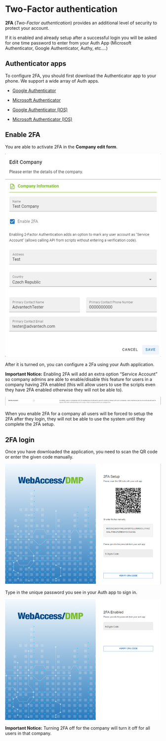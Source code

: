 # Two-Factor authentication

**2FA** (*Two-Factor authentication*) provides an additional level of security to protect your account.

If it is enabled and already setup after a successful login you will be asked for one time password to enter from your Auth App (Microsoft Authenticator, Google Authenticator, Authy, etc.…)

## Authenticator apps
To configure 2FA, you should first download the Authenticator app to your phone. We support a wide array of Auth apps.

- [Google Authenticator](https://play.google.com/store/apps/details?id=com.google.android.apps.authenticator2&hl=en&gl=US)

- [Microsoft Authenticator](https://play.google.com/store/apps/details?id=com.azure.authenticator&hl=en&gl=US)

- [Google Authenticator (IOS)](https://apps.apple.com/us/app/google-authenticator/id388497605)

- [Microsoft Authenticator (IOS)](https://apps.apple.com/us/app/microsoft-authenticator/id983156458)

## Enable 2FA

You are able to activate 2FA in the **Company edit form**.

![2FA](./fa1.png "2fA")

After it is turned on, you can configure a 2Fa using your Auth application.

**Important Notice:** Enabling 2FA will add an extra option “Service Account” so company admins are able to enable/disable this feature for users in a company having 2FA enabled (this will allow users to use the scripts even they have 2FA enabled otherwise they will not be able to).

![Enable 2FA](./fa2.png "Enable 2fA")

When you enable 2FA for a company all users will be forced to setup the 2FA after they login, they will not be able to use the system until they complete the 2FA setup.

## 2FA login

Once you have downloaded the application, you need to scan the QR code or enter the given code manually.

![2FA app](./fa3.png "2fA app")

Type in the unique password you see in your Auth app to sign in.

![2FA app password](./fa4.png "2fA app password")

**Important Notice:** Turning 2FA off for the company will turn it off for all users in that company.

